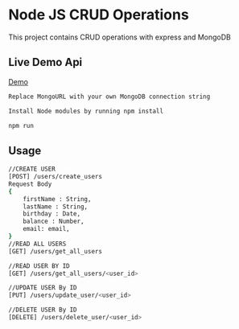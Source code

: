 
# Node JS CRUD Operations

This project contains CRUD operations with express and MongoDB

## Live Demo Api

[Demo](https://assignment-projectio.herokuapp.com/)

```bash
Replace MongoURL with your own MongoDB connection string

Install Node modules by running npm install

npm run
```

## Usage 

```bash
//CREATE USER
[POST] /users/create_users
Request Body
{
    firstName : String,
    lastName : String,
    birthday : Date,
    balance : Number,
    email: email,
}
//READ ALL USERS
[GET] /users/get_all_users

//READ USER BY ID
[GET] /users/get_all_users/<user_id>

//UPDATE USER By ID
[PUT] /users/update_user/<user_id>

//DELETE USER By ID
[DELETE] /users/delete_user/<user_id>
```
